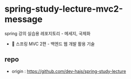 # spring-study-lecture-mvc2-message
spring 강의 실습용 레포지토리 - 메세지, 국제화
* 🌱 스프링 MVC 2편 - 백엔드 웹 개발 활용 기술

## repo
* origin : https://github.com/dev-hajs/spring-study-lecture
